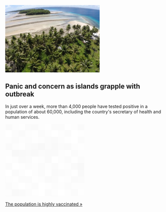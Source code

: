 
![Panic and concern as islands grapple with outbreak](./20220816235851.png)
## Panic and concern as islands grapple with outbreak

In just over a week, more than 4,000 people have tested positive in a population of about 60,000, including the country's secretary of health and human services.

![pic](../square_bg.png)

[The population is highly vaccinated »](https://www.yahoo.com/news/marshall-islands-once-nearly-covid-174652108.html)
